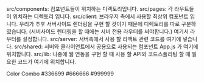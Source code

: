 src/components: 컴포넌트들이 위치하는 디렉토리입니다.
src/pages: 각 라우트들이 위치하는 디렉토리 입니다.
src/client: 브라우저 측에서 사용할 최상위 컴포넌트 입니다. 우리가 추후 서버사이드 렌더링을 구현 할 것이기 때문에 디렉토리를 따로 구분하였습니다. (서버사이드 렌더링을 할 때에는 서버 전용 라우터를 써야합니다.) 여기서 라우터를 설정합니다.
src/server: 서버측에서 사용 할 리액트 관련 코드를 여기에 넣습니다.
src/shared: 서버와 클라이언트에서 공용으로 사용되는 컴포넌트 App.js 가 여기에 위치합니다.
src/lib: 나중에 웹 연동을 구현 할 때 사용 할 API와 코드스플리팅 할 때 필요한 코드가 여기에 위치합니다.


Color Combo
#336699
#666666
#999999